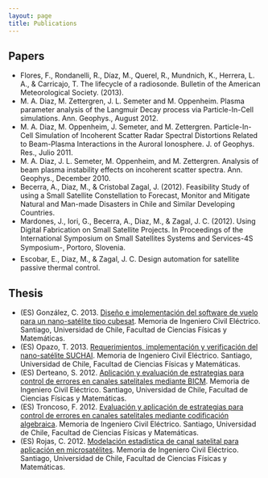 ```yaml
---
layout: page
title: Publications
---
```


## Papers

* Flores, F., Rondanelli, R., Díaz, M., Querel, R., Mundnich, K., Herrera, L. A., & Carricajo, T. The lifecycle of a radiosonde. Bulletin of the American Meteorological Society. (2013).
* M. A. Diaz, M. Zettergren, J. L. Semeter and M. Oppenheim. Plasma parameter analysis of the Langmuir Decay process via Particle-In-Cell simulations. Ann. Geophys., August 2012.
* M. A. Diaz, M. Oppenheim, J. Semeter, and M. Zettergren. Particle-In-Cell Simulation of Incoherent Scatter Radar Spectral Distortions Related to Beam-Plasma Interactions in the Auroral Ionosphere. J. of Geophys. Res., Julio 2011.
* M. A. Diaz, J. L. Semeter, M. Oppenheim, and M. Zettergren. Analysis of beam plasma instability effects on incoherent scatter spectra. Ann. Geophys., December 2010.
* Becerra, A., Diaz, M., & Cristobal Zagal, J. (2012). Feasibility Study of using a Small Satellite Constellation to Forecast, Monitor and Mitigate Natural and Man-made Disasters in Chile and Similar Developing Countries.
* Mardones, J., Iori, G., Becerra, A., Diaz, M., & Zagal, J. C. (2012). Using Digital Fabrication on Small Satellite Projects. In Proceedings of the International Symposium on Small Satellites Systems and Services-4S Symposium-, Portoro, Slovenia.
* Escobar, E., Diaz, M., & Zagal, J. C. Design automation for satellite passive thermal control.

## Thesis

* (ES) González, C. 2013. [Diseño e implementación del software de vuelo para un nano-satélite tipo cubesat](http://tesis.uchile.cl/handle/2250/115307). Memoria de Ingeniero Civil Eléctrico. Santiago, Universidad de Chile, Facultad de Ciencias Físicas y Matemáticas.
* (ES) Opazo, T. 2013. [Requerimientos, implementación y verificación del nano-satélite SUCHAI](http://tesis.uchile.cl/handle/2250/115628). Memoria de Ingeniero Civil Eléctrico. Santiago, Universidad de Chile, Facultad de Ciencias Físicas y Matemáticas.
* (ES) Derteano, S. 2012. [Aplicación y evaluación de estrategias para control de errores en canales satelitales mediante BICM](http://www.tesis.uchile.cl/handle/2250/111912). Memoria de Ingeniero Civil Eléctrico. Santiago, Universidad de Chile, Facultad de Ciencias Físicas y Matemáticas.
* (ES) Troncoso, F. 2012. [Evaluación y aplicación de estrategias para control de errores en canales satelitales mediante codificación algebraica](http://www.tesis.uchile.cl/handle/2250/112615). Memoria de Ingeniero Civil Eléctrico. Santiago, Universidad de Chile, Facultad de Ciencias Físicas y Matemáticas.
* (ES) Rojas, C. 2012. [Modelación estadística de canal satelital para aplicación en microsatélites](http://www.tesis.uchile.cl/handle/2250/112070). Memoria de Ingeniero Civil Eléctrico. Santiago, Universidad de Chile, Facultad de Ciencias Físicas y Matemáticas.

